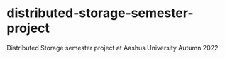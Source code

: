 # distributed-storage-semester-project
Distributed Storage semester project at Aashus University Autumn 2022
